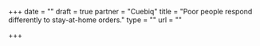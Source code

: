 +++
date = ""
draft = true
partner = "Cuebiq"
title = "Poor people respond differently to stay-at-home orders."
type = ""
url = ""

+++
